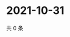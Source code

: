 # 2021-10-31

共 0 条

<!-- BEGIN WEIBO -->
<!-- 最后更新时间 Sun Oct 31 2021 23:14:05 GMT+0800 (China Standard Time) -->

<!-- END WEIBO -->
